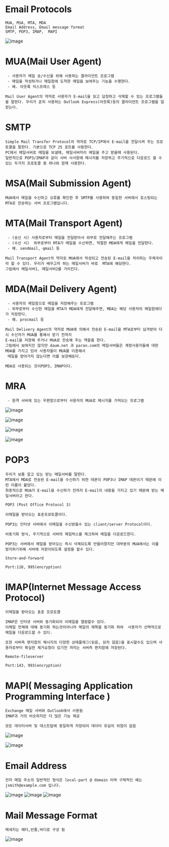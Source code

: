 # Email Protocols
```
MUA, MSA, MTA, MDA
Email Address, Email message format
SMTP, POP3, IMAP,  MAPI
```
![image](/uploads/9e62d3d901bf30225d7b9c872a0f03e0/image.png)


# MUA(Mail User Agent)
```
 - 사용자가 메일 송/수신을 위해 사용하는 클라이언트 프로그램
 - 메일을 작성하거나 메일함에 도착한 메일을 보여주는 기능을 수행한다.
 - 예. 아웃룩 익스프레스 등

Mail User Agent의 약자로 사용자가 E-mail을 읽고 답장하고 삭제할 수 있는 프로그램들을 말한다. 우리가 흔히 사용하는 Outlook Express(아웃룩)등의 클라이언트 프로그램을 일컫는다.
```

# SMTP
```
Simple Mail Transfer Protocol의 약자로 TCP/IP에서 E-mail을 전달시켜 주는 프로토콜을 말한다. 기본으로 TCP 25 포트를 사용한다.
PC에서 메일서버로 메일을 보낼때, 메일서버끼리 메일을 주고 받을때 사용된다.
일반적으로 POP3/IMAP과 같이 서버 사서함에 메시지를 저장하고 주기적으로 다운로드 할 수 있는 두가지 프로토콜 중 하나와 함께 사용한다.
```

# MSA(Mail Submission Agent)
```
MUA에서 메일을 수신하고 오류를 확인한 후 SMTP를 사용하여 동일한 서버에서 호스팅되는 MTA로 전송하는 서버 프로그램입니다.
```

# MTA(Mail Transport Agent)
```
 - (송신 시) 사용자로부터 메일을 전달받아서 외부로 전달해주는 프로그램
 - (수신 시)  외부로부터 MTA가 메일을 수신하면, 적절한 MDA에게 메일을 전달한다.
 - 예. sendmail, qmail 등

Mail Transport Agent의 약자로 MUA에서 작성되고 전송된 E-mail을 처리하는 우체국이라 할 수 있다. 우리가 배우고자 하는 메일서버가 바로  MTA에 해당한다.
그림에서 메일서버1, 메일서버2를 가리킨다.
```

# MDA(Mail Delivery Agent)
```
 - 사용자의 메일함으로 메일을 저장해주는 프로그램
 - 외부로부터 수신한 메일을 MTA가 MDA에게 전달해주면, MDA는 해당 사용자의 메일함에다가 저장한다.
 - 예. procmail 등

Mail Delivery Agent의 약자로 MUA에 의해서 전송된 E-mail을 MTA로부터 넘겨받아 다시 수신자가 MUA를 통해서 받기 전까지 
E-mail을 저장해 주거나 MUA로 전송해 주는 역할을 한다. 
그림에서 보여지진 않지만 daum.net 과 paran.com의 메일서버들은 계정사용자들에 대한 MDA를 가지고 있어 사용자들이 MUA를 이용해서
 메일을 받아가지 않는다면 이를 보관해둔다.

MDA로 사용되는 것이POP3, IMAP이다.
```

# MRA
```
 - 원격 서버에 있는 우편함으로부터 사용자의 MUA로 메시지를 가져오는 프로그램
```
![image](/uploads/113da2f2631d2f7faa98f48ee0920b12/image.png)

![image](/uploads/0f12dcae526b18be82dffd1d00bda21e/image.png)

![image](/uploads/4d6a726da6067f89bd5f9aba35e47a68/image.png)

![image](/uploads/4bfe54a8e239e98c3a0ae1422110a2c4/image.png)



# POP3
```
우리가 보통 알고 있는 받는 메일서버를 말한다. 
MTA에서 MDA로 전송된 E-mail을 수신하기 위한 데몬이 POP3나 IMAP 데몬이기 때문에 이런 이름이 붙었다.
최종적으로 MUA가 E-mail을 수신하기 전까지 E-mail의 내용을 가지고 있기 때문에 받는 메일서버라고 한다.

POP3 (Post Office Protocol 3)

이메일을 받아오는 표준프로토콜이다.

POP3는 인터넷 서버에서 이메일을 수신받을수 있는 client/server Protocol이다.

비동기화 방식, 주기적으로 서버의 메일박스를 체크하여 메일을 다운로드한다.

POP3는 서버에서 메일을 받아오는 즉시 삭제되도록 만들어졌지만 대부분의 MUA에서는 이를 방지하기위해 서버에 저장이되도록 설정을 할수 있다.

Store-and-forward

Port:110, 995(encryption)
```


# IMAP(Internet Message Access Protocol)
```
이메일을 받아오는 표준 프로토콜

IMAP은 인터넷 서버와 동기화되어 이메일을 열람할수 있다.  
이메일 전체에 대해 동기화 하는것이아니라 메일의 제목을 동기화 하여  사용자가 선택적으로 메일을 다운로드할 수 있다.

또한 서버측 편지함의 메시지의 다양한 상태플래그(읽음, 읽지 않음)을 표시할수도 있으며 사용자로부터 확실한 제거요청이 있기전 까지는 서버측 편지함에 저장된다.

Remote-fileserver

Port:143, 993(encryption)
```


# MAPI( Messaging Application Programming Interface )
```
Exchange 메일 서버와 Outlook에서 사용됨
IMAP과 거의 비슷하지만 더 많은 기능 제공

모든 데이터서버 및 데스트탑에 동일하게 저장되어 데이터 유실의 위험이 없음
```



![image](/uploads/4b6e5a6032b596f6c2ffffb2a78be831/image.png)

![image](/uploads/349e3349d583aa1ad9952a6251bb0311/image.png)


# Email Address
```
전자 메일 주소의 일반적인 형식은 local-part @ domain 이며 구체적인 예는 jsmith@example.com 입니다. 
```
![image](/uploads/7047e5418b9aae0526552f7ec8e55613/image.png)
![image](/uploads/614ce445aa20cdbdb47a5b0f4df8507d/image.png)
![image](/uploads/ce3c9e48a0a96971bdd9364b47472937/image.png)


#  Mail Message Format
```
메세지는 헤더,빈줄,바디로 구성 됨

```

![image](/uploads/b85502f59de425cec853b3a5ac2cca50/image.png)
